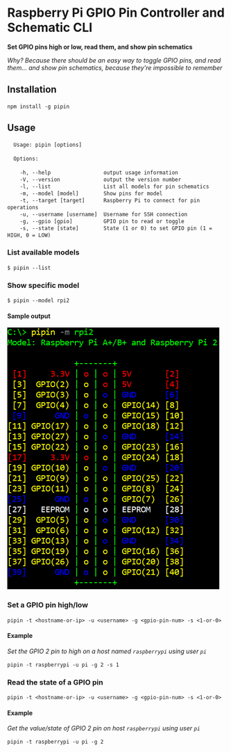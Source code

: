 # Raspberry Pi GPIO Pin Controller and Schematic CLI

**Set GPIO pins high or low, read them, and show pin schematics**

*Why?  Because there should be an easy way to toggle GPIO pins, and read them... and show pin schematics, because they're impossible to remember*

## Installation

```
npm install -g pipin
```

## Usage

```
  Usage: pipin [options]

  Options:

    -h, --help                 output usage information
    -V, --version              output the version number
    -l, --list                 List all models for pin schematics
    -m, --model [model]        Show pins for model
    -t, --target [target]      Raspberry Pi to connect for pin operations
    -u, --username [username]  Username for SSH connection
    -g, --gpio [gpio]          GPIO pin to read or toggle
    -s, --state [state]        State (1 or 0) to set GPIO pin (1 = HIGH, 0 = LOW)
```

### List available models

```
$ pipin --list
```

### Show specific model

```
$ pipin --model rpi2
```

#### Sample output

![sample output](/images/pipin-schematic-screenshot-01.png)

### Set a GPIO pin high/low

```
pipin -t <hostname-or-ip> -u <username> -g <gpio-pin-num> -s <1-or-0>
```

#### Example

*Set the GPIO 2 pin to high on a host named `raspberrypi` using user `pi`*

```
pipin -t raspberrypi -u pi -g 2 -s 1
```

### Read the state of a GPIO pin

```
pipin -t <hostname-or-ip> -u <username> -g <gpio-pin-num> -s <1-or-0>
```

#### Example

*Get the value/state of GPIO 2 pin on host `raspberrypi` using user `pi`*

```
pipin -t raspberrypi -u pi -g 2
```